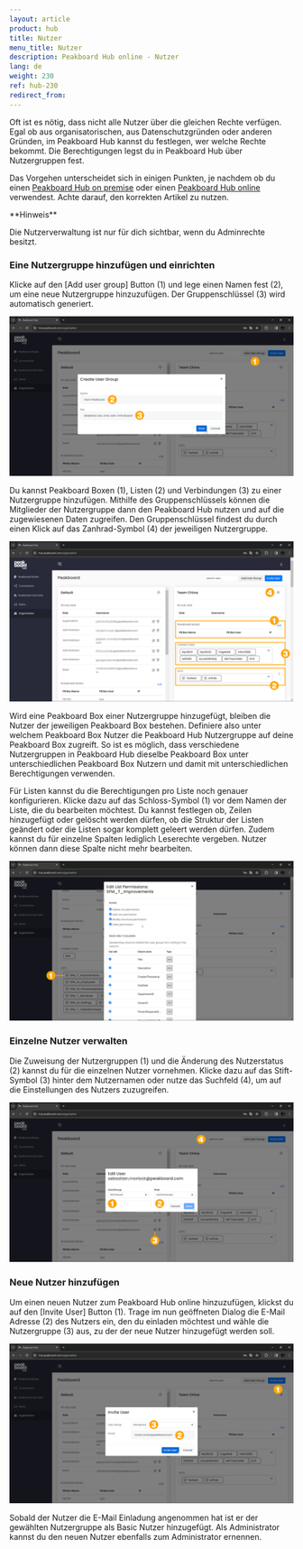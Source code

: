 ```yaml
---
layout: article
product: hub
title: Nutzer
menu_title: Nutzer
description: Peakboard Hub online - Nutzer
lang: de
weight: 230
ref: hub-230
redirect_from:
---
```


Oft ist es nötig, dass nicht alle Nutzer über die gleichen Rechte verfügen. Egal ob aus organisatorischen, aus Datenschutzgründen oder anderen Gründen, im Peakboard Hub kannst du festlegen, wer welche Rechte bekommt.
Die Berechtigungen legst du in Peakboard Hub über Nutzergruppen fest.

Das Vorgehen unterscheidet sich in einigen Punkten, je nachdem ob du einen [Peakboard Hub on premise](/hub/Peakboard_Hub_on_premise/de-hub_usermanagement.html) oder einen [Peakboard Hub online](/hub/Peakboard_Hub_online/de-hub-online_usermanagement.html) verwendest.
Achte darauf, den korrekten Artikel zu nutzen.

<div class="box-warning" markdown="1">
**Hinweis**

Die Nutzerverwaltung ist nur für dich sichtbar, wenn du Adminrechte besitzt.
</div>

### Eine Nutzergruppe hinzufügen und einrichten

Klicke auf den [Add user group] Button (1) und lege einen Namen fest (2), um eine neue Nutzergruppe hinzuzufügen. Der Gruppenschlüssel (3) wird automatisch generiert.

![Add user group](/assets/images/hub/de_hub-online_usermanagement-01.png)

Du kannst Peakboard Boxen (1), Listen (2) und Verbindungen (3) zu einer Nutzergruppe hinzufügen.
Mithilfe des Gruppenschlüssels können die Mitglieder der Nutzergruppe dann den Peakboard Hub nutzen und auf die zugewiesenen Daten zugreifen. Den Gruppenschlüssel findest du durch einen Klick auf das Zanhrad-Symbol (4) der jeweiligen Nutzergruppe.

![Nutzergruppen](/assets/images/hub/de_hub-online_usermanagement-02.png)

Wird eine Peakboard Box einer Nutzergruppe hinzugefügt, bleiben die Nutzer der jeweiligen Peakboard Box bestehen.
Definiere also unter welchem Peakboard Box Nutzer die Peakboard Hub Nutzergruppe auf deine Peakboard Box zugreift.
So ist es möglich, dass verschiedene Nutzergruppen in Peakboard Hub dieselbe Peakboard Box unter unterschiedlichen Peakboard Box Nutzern und damit mit unterschiedlichen Berechtigungen verwenden.

Für Listen kannst du die Berechtigungen pro Liste noch genauer konfigurieren.
Klicke dazu auf das Schloss-Symbol (1) vor dem Namen der Liste, die du bearbeiten möchtest.
Du kannst festlegen ob, Zeilen hinzugefügt oder gelöscht werden dürfen, ob die Struktur der Listen geändert oder die Listen sogar komplett geleert werden dürfen. Zudem kannst du für einzelne Spalten lediglich Leserechte vergeben. Nutzer können dann diese Spalte nicht mehr bearbeiten.

![Listen](/assets/images/hub/de_hub-online_usermanagement-03.png)

### Einzelne Nutzer verwalten

Die Zuweisung der Nutzergruppen (1) und die Änderung des Nutzerstatus (2) kannst du für die einzelnen Nutzer vornehmen. Klicke dazu auf das Stift-Symbol (3) hinter dem Nutzernamen oder nutze das Suchfeld (4), um auf die Einstellungen des Nutzers zuzugreifen.

![Einzelne User](/assets/images/hub/de_hub-online_usermanagement-04.png)

### Neue Nutzer hinzufügen

Um einen neuen Nutzer zum Peakboard Hub online hinzuzufügen, klickst du auf den [Invite User] Button (1).
Trage im nun geöffneten Dialog die E-Mail Adresse (2) des Nutzers ein, den du einladen möchtest und wähle die Nutzergruppe (3) aus, zu der der neue Nutzer hinzugefügt werden soll.

![Neuen Nutzer einladen](/assets/images/hub/de_hub-online_usermanagement-05.png)

Sobald der Nutzer die E-Mail Einladung angenommen hat ist er der gewählten Nutzergruppe als Basic Nutzer hinzugefügt.
Als Administrator kannst du den neuen Nutzer ebenfalls zum Administrator ernennen.
